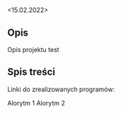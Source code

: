 # <Informatyka>
<Stasiak Aleksander> <15.02.2022>

## Opis

Opis projektu
test
## Spis treści

Linki do zrealizowanych programów:

Alorytm 1
Alorytm 2